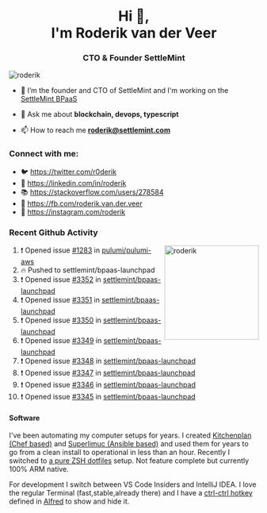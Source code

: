 <h1 align="center">Hi 👋,<br/> I'm Roderik van der Veer</h1>
<h3 align="center">CTO & Founder SettleMint</h3>

<p align="left"> <img src="https://komarev.com/ghpvc/?username=roderik" alt="roderik" /> </p>

- 🔭 I’m the founder and CTO of SettleMint and I'm working on the [SettleMint BPaaS](https://settlemint.com)

- 💬 Ask me about **blockchain, devops, typescript**

- 📫 How to reach me **roderik@settlemint.com**



### Connect with me:

- 🐦 https://twitter.com/r0derik
- 🏢 https://linkedin.com/in/roderik
- 📚 https://stackoverflow.com/users/278584
- 🙊 https://fb.com/roderik.van.der.veer
- 📸 https://instagram.com/roderik

### Recent Github Activity
<img src="https://github-readme-stats.vercel.app/api?username=roderik&show_icons=true&count_private=true" alt="roderik" align="right" height="190" />

<!--START_SECTION:activity-->
1. ❗️ Opened issue [#1283](https://github.com/pulumi/pulumi-aws/issues/1283) in [pulumi/pulumi-aws](https://github.com/pulumi/pulumi-aws)
2. 🔥 Pushed to settlemint/bpaas-launchpad
3. ❗️ Opened issue [#3352](https://github.com/settlemint/bpaas-launchpad/issues/3352) in [settlemint/bpaas-launchpad](https://github.com/settlemint/bpaas-launchpad)
4. ❗️ Opened issue [#3351](https://github.com/settlemint/bpaas-launchpad/issues/3351) in [settlemint/bpaas-launchpad](https://github.com/settlemint/bpaas-launchpad)
5. ❗️ Opened issue [#3350](https://github.com/settlemint/bpaas-launchpad/issues/3350) in [settlemint/bpaas-launchpad](https://github.com/settlemint/bpaas-launchpad)
6. ❗️ Opened issue [#3349](https://github.com/settlemint/bpaas-launchpad/issues/3349) in [settlemint/bpaas-launchpad](https://github.com/settlemint/bpaas-launchpad)
7. ❗️ Opened issue [#3348](https://github.com/settlemint/bpaas-launchpad/issues/3348) in [settlemint/bpaas-launchpad](https://github.com/settlemint/bpaas-launchpad)
8. ❗️ Opened issue [#3347](https://github.com/settlemint/bpaas-launchpad/issues/3347) in [settlemint/bpaas-launchpad](https://github.com/settlemint/bpaas-launchpad)
9. ❗️ Opened issue [#3346](https://github.com/settlemint/bpaas-launchpad/issues/3346) in [settlemint/bpaas-launchpad](https://github.com/settlemint/bpaas-launchpad)
10. ❗️ Opened issue [#3345](https://github.com/settlemint/bpaas-launchpad/issues/3345) in [settlemint/bpaas-launchpad](https://github.com/settlemint/bpaas-launchpad)
<!--END_SECTION:activity-->

#### Software

I've been automating my computer setups for years. I created [Kitchenplan (Chef based)](https://github.com/kitchenplan/kitchenplan) and [Superlimuc (Ansible based)](https://github.com/superlumic/superlumic) and used them for years to go from a clean install to operational in less than an hour. Recently I switched to [a pure ZSH dotfiles](https://github.com/roderik/dotfiles) setup. Not feature complete but currently 100% ARM native.

For development I switch between VS Code Insiders and IntelliJ IDEA. I love the regular Terminal (fast,stable,already there) and I have a [ctrl-ctrl hotkey](https://github.com/roderik/roderik) defined in [Alfred](https://www.alfredapp.com) to show and hide it. 

